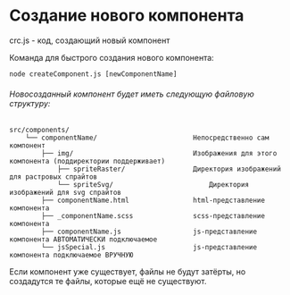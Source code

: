# Создание нового компонента

crc.js - код, создающий новый компонент

Команда для быстрого создания нового компонента:

    node createComponent.js [newComponentName]

###### Новосозданный компонент будет иметь следующую файловую структуру:
    src/components/
        └── componentName/                        Непосредственно сам компонент
            ├── img/                              Изображения для этого компонента (поддиректории поддерживает)
                ├── spriteRaster/                 Директория изображений для растровых спрайтов
                └── spriteSvg/                        Директория изображений для svg спрайтов
            ├── componentName.html                html-представление компонента
            ├── _componentName.scss               scss-представление компонента
            ├── componentName.js                  js-представление компонента АВТОМАТИЧЕСКИ подключаемое
            └── jsSpecial.js                      js-представление компонента подключаемое ВРУЧНУЮ

Если компонент уже существует, файлы не будут затёрты, но создадутся те файлы,
которые ещё не существуют.
